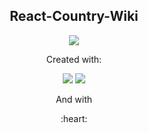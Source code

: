 <h2 align='center'>React-Country-Wiki</h2>
<p align='center'>
  <img src='https://user-images.githubusercontent.com/64248524/176032224-0dc40242-cfee-423b-bd04-745044203a1f.PNG'></img>
</p>
<p align='center'>Created with:</p>
<p align='center'>
  <img src="https://img.shields.io/badge/React-20232A?style=for-the-badge&logo=react&logoColor=61DAFB" />
  <img src="https://img.shields.io/badge/styled--components-DB7093?style=for-the-badge&logo=styled-components&logoColor=white" />
</p>
<p align='center'>And with</p>
<p align='center'>:heart:</p>

